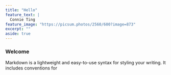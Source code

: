 ```yaml
---
title: "Hello"
feature_text: |
  Connie Ting
feature_image: "https://picsum.photos/2560/600?image=873"
excerpt: ""
aside: true
---
```


### Welcome

Markdown is a lightweight and easy-to-use syntax for styling your writing. It includes conventions for


